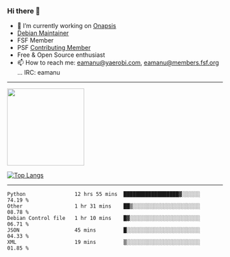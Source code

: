 ### Hi there 👋


- 🔭 I’m currently working on [Onapsis](http://onapsis.com)
- [Debian Maintainer](https://qa.debian.org/developer.php?login=eamanu%40yaerobi.com)
- FSF Member
- PSF [Contributing Member](https://www.python.org/psf/membership/#what-membership-classes-are-there)
- Free & Open Source enthusiast 
- 📫 How to reach me: eamanu@yaerobi.com, eamanu@members.fsf.org ... IRC: eamanu

---

<img height="180em" src="https://github-readme-stats.vercel.app/api?theme=dark&username=eamanu&show_icons=true&hide_border=true&&count_private=true&include_all_commits=true" />

[![Top Langs](https://github-readme-stats.vercel.app/api/top-langs/?theme=dark&username=eamanu&layout=compact)](https://github.com/anuraghazra/github-readme-stats)

---

<!--START_SECTION:waka-->
```text
Python                12 hrs 55 mins  ██████████████████▓░░░░░░   74.19 % 
Other                 1 hr 31 mins    ██▒░░░░░░░░░░░░░░░░░░░░░░   08.78 % 
Debian Control file   1 hr 10 mins    █▓░░░░░░░░░░░░░░░░░░░░░░░   06.71 % 
JSON                  45 mins         █░░░░░░░░░░░░░░░░░░░░░░░░   04.33 % 
XML                   19 mins         ▒░░░░░░░░░░░░░░░░░░░░░░░░   01.85 % 
```
<!--END_SECTION:waka-->

